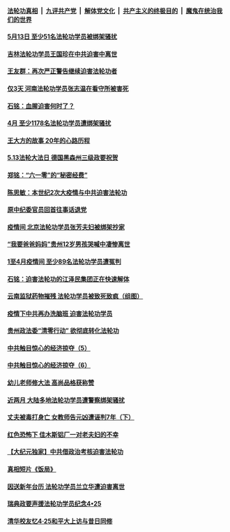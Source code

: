 

####  [法轮功真相](../../../../basic/blob/master/README.md?t=05250101) &nbsp;|&nbsp; [九评共产党](../../../../9ping.md/blob/master/README.md?t=05250101) &nbsp;|&nbsp; [解体党文化](../../../../jtdwh.md/blob/master/README.md?t=05250101)  &nbsp;|&nbsp; [共产主义的终极目的](../../../../gczydzjmd.md/blob/master/README.md?t=05250101) &nbsp;|&nbsp; [魔鬼在统治我们的世界](../../../../mgztzwmdsj.md/blob/master/README.md?t=05250101) 

#### [5月13日 至少51名法轮功学员被绑架骚扰](../pages/prog424/a102853249.md?t=05250101) 

#### [吉林法轮功学员王国珍在中共迫害中离世](../pages/prog424/a102853245.md?t=05250101) 

#### [王友群：再次严正警告继续迫害法轮功者](../pages/prog424/a102852501.md?t=05250101) 

#### [仅3天 河南法轮功学员张志温在看守所被害死](../pages/prog424/a102852263.md?t=05250101) 

#### [石铭：血腥迫害何时了？](../pages/prog424/a102851697.md?t=05250101) 

#### [4月 至少1178名法轮功学员遭绑架骚扰](../pages/prog424/a102851392.md?t=05250101) 

#### [王大方的故事 20年的心路历程](../pages/prog424/a102848534.md?t=05250101) 

#### [5.13法轮大法日 德国黑森州三级政要祝贺](../pages/prog424/a102845989.md?t=05250101) 

#### [郑铭：“六一零”的“秘密经费”](../pages/prog424/a102845339.md?t=05250101) 

#### [陈思敏：本世纪2次大疫情与中共迫害法轮功](../pages/prog424/a102844055.md?t=05250101) 

#### [原中纪委官员回首往事话退党](../pages/prog424/a102842645.md?t=05250101) 

#### [疫情间 北京法轮功学员张芳夫妇被绑架抄家](../pages/prog424/a102842352.md?t=05250101) 

#### [“我要爸爸妈妈”贵州12岁男孩哭喊中凄惨离世](../pages/prog424/a102839231.md?t=05250101) 

#### [1至4月疫情间 至少89名法轮功学员遭冤判](../pages/prog424/a102841522.md?t=05250101) 

#### [石铭：迫害法轮功的江泽民集团正在快速解体](../pages/prog424/a102841063.md?t=05250101) 

#### [云南监狱药物摧残 法轮功学员被致死致疯（组图）](../pages/prog424/a102839875.md?t=05250101) 

#### [疫情下中共再办洗脑班 迫害法轮功学员](../pages/prog424/a102838903.md?t=05250101) 

#### [贵州政法委“清零行动” 欲彻底转化法轮功](../pages/prog424/a102838896.md?t=05250101) 

#### [中共触目惊心的经济掠夺（5）](../pages/prog424/a102836867.md?t=05250101) 

#### [中共触目惊心的经济掠夺（6）](../pages/prog424/a102836878.md?t=05250101) 

#### [幼儿老师修大法 高尚品格获称赞](../pages/prog424/a102836277.md?t=05250101) 

#### [近两月 大陆多地法轮功学员遭警察绑架骚扰](../pages/prog424/a102835361.md?t=05250101) 

#### [丈夫被毒打身亡 女教师告元凶遭诬判7年（下）](../pages/prog424/a102835328.md?t=05250101) 

#### [红色恐怖下 佳木斯铝厂一对老夫妇的不幸](../pages/prog424/a102834517.md?t=05250101) 

#### [【大纪元独家】中共借政治考核迫害法轮功](../pages/prog424/a102834481.md?t=05250101) 

#### [真相短片《饭局》](../pages/prog424/a102833331.md?t=05250101) 

#### [因送新年台历 法轮功学员兰立华遭迫害离世](../pages/prog424/a102833634.md?t=05250101) 

#### [瑞典政要声援法轮功学员纪念4•25](../pages/prog424/a102832395.md?t=05250101) 

#### [清华校友忆4·25和平大上访与昔日同修](../pages/prog424/a102832169.md?t=05250101) 

